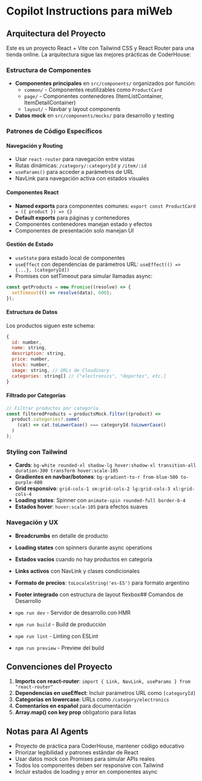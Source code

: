 # Copilot Instructions para miWeb

## Arquitectura del Proyecto

Este es un proyecto React + Vite con Tailwind CSS y React Router para una tienda online. La arquitectura sigue las mejores prácticas de CoderHouse:

### Estructura de Componentes

- **Componentes principales** en `src/components/` organizados por función:
  - `common/` - Componentes reutilizables como `ProductCard`
  - `page/` - Componentes contenedores (ItemListContainer, ItemDetailContainer)
  - `layout/` - Navbar y layout components
- **Datos mock** en `src/components/mocks/` para desarrollo y testing

### Patrones de Código Específicos

#### Navegación y Routing

- Usar `react-router` para navegación entre vistas
- Rutas dinámicas: `/category/:categoryId` y `/item/:id`
- `useParams()` para acceder a parámetros de URL
- NavLink para navegación activa con estados visuales

#### Componentes React

- **Named exports** para componentes comunes: `export const ProductCard = ({ product }) => {}`
- **Default exports** para páginas y contenedores
- Componentes contenedores manejan estado y efectos
- Componentes de presentación solo manejan UI

#### Gestión de Estado

- `useState` para estado local de componentes
- `useEffect` con dependencias de parámetros URL: `useEffect(() => {...}, [categoryId])`
- Promises con setTimeout para simular llamadas async:

```jsx
const getProducts = new Promise((resolve) => {
  setTimeout(() => resolve(data), 600);
});
```

#### Estructura de Datos

Los productos siguen este schema:

```javascript
{
  id: number,
  name: string,
  description: string,
  price: number,
  stock: number,
  image: string, // URLs de Cloudinary
  categories: string[] // ["electronics", "deportes", etc.]
}
```

#### Filtrado por Categorías

```jsx
// Filtrar productos por categoría
const filteredProducts = productsMock.filter((product) =>
  product.categories?.some(
    (cat) => cat.toLowerCase() === categoryId.toLowerCase()
  )
);
```

### Styling con Tailwind

- **Cards**: `bg-white rounded-xl shadow-lg hover:shadow-xl transition-all duration-300 transform hover:scale-105`
- **Gradientes en navbar/botones**: `bg-gradient-to-r from-blue-500 to-purple-600`
- **Grid responsivo**: `grid-cols-1 sm:grid-cols-2 lg:grid-cols-3 xl:grid-cols-4`
- **Loading states**: Spinner con `animate-spin rounded-full border-b-4`
- **Estados hover**: `hover:scale-105` para efectos suaves

### Navegación y UX

- **Breadcrumbs** en detalle de producto
- **Loading states** con spinners durante async operations
- **Estados vacíos** cuando no hay productos en categoría
- **Links activos** con NavLink y clases condicionales
- **Formato de precios**: `toLocaleString('es-ES')` para formato argentino
- **Footer integrado** con estructura de layout flexbox## Comandos de Desarrollo

- `npm run dev` - Servidor de desarrollo con HMR
- `npm run build` - Build de producción
- `npm run lint` - Linting con ESLint
- `npm run preview` - Preview del build

## Convenciones del Proyecto

1. **Imports con react-router**: `import { Link, NavLink, useParams } from "react-router"`
2. **Dependencias en useEffect**: Incluir parámetros URL como `[categoryId]`
3. **Categorías en lowercase**: URLs como `/category/electronics`
4. **Comentarios en español** para documentación
5. **Array.map() con key prop** obligatorio para listas

## Notas para AI Agents

- Proyecto de práctica para CoderHouse, mantener código educativo
- Priorizar legibilidad y patrones estándar de React
- Usar datos mock con Promises para simular APIs reales
- Todos los componentes deben ser responsive con Tailwind
- Incluir estados de loading y error en componentes async
